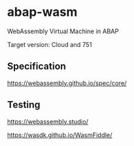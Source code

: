 # abap-wasm
WebAssembly Virtual Machine in ABAP

Target version: Cloud and 751

## Specification

https://webassembly.github.io/spec/core/

## Testing

https://webassembly.studio/

https://wasdk.github.io/WasmFiddle/
